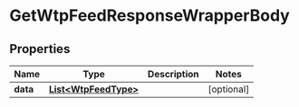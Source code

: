 

# GetWtpFeedResponseWrapperBody


## Properties

Name | Type | Description | Notes
------------ | ------------- | ------------- | -------------
**data** | [**List&lt;WtpFeedType&gt;**](WtpFeedType.md) |  |  [optional]



